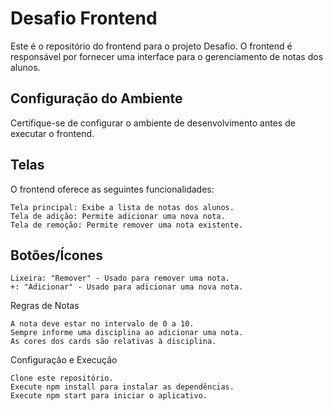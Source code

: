 # Desafio Frontend

Este é o repositório do frontend para o projeto Desafio. O frontend é responsável por fornecer uma interface para o gerenciamento de notas dos alunos.

## Configuração do Ambiente

Certifique-se de configurar o ambiente de desenvolvimento antes de executar o frontend.

## Telas

O frontend oferece as seguintes funcionalidades:

    Tela principal: Exibe a lista de notas dos alunos.
    Tela de adição: Permite adicionar uma nova nota.
    Tela de remoção: Permite remover uma nota existente.

## Botões/Ícones

    Lixeira: "Remover" - Usado para remover uma nota.
    +: "Adicionar" - Usado para adicionar uma nova nota.

Regras de Notas

    A nota deve estar no intervalo de 0 a 10.
    Sempre informe uma disciplina ao adicionar uma nota.
    As cores dos cards são relativas à disciplina.

Configuração e Execução

    Clone este repositório.
    Execute npm install para instalar as dependências.
    Execute npm start para iniciar o aplicativo.
